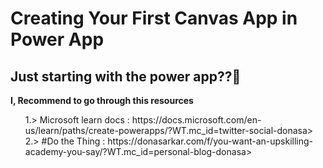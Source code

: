 # Creating Your First Canvas App in Power App

## Just starting with the power app??🧐

__I, Recommend to go through this resources__
<ul>
1.> Microsoft learn docs : https://docs.microsoft.com/en-us/learn/paths/create-powerapps/?WT.mc_id=twitter-social-donasa>
2.>  #Do the Thing : https://donasarkar.com/f/you-want-an-upskilling-academy-you-say/?WT.mc_id=personal-blog-donasa> 
</ul>
